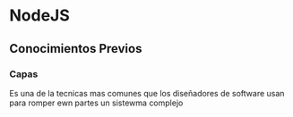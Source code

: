 # **NodeJS**

## **Conocimientos Previos**

### **Capas**

Es una de la tecnicas mas comunes que los diseñadores de software usan para romper ewn partes un sistewma complejo